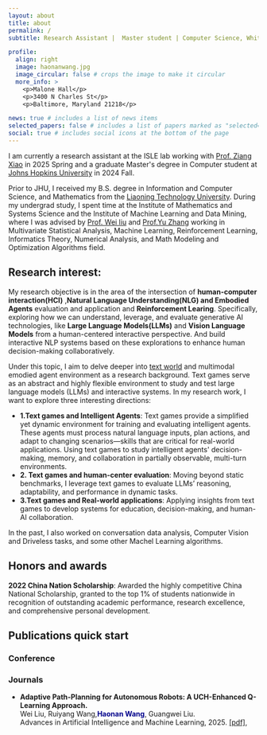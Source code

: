 ```yaml
---
layout: about
title: about
permalink: /
subtitle: Research Assistant |  Master student | Computer Science, Whiting Engineering of Science, Johns Hopkins University

profile:
  align: right
  image: haonanwang.jpg
  image_circular: false # crops the image to make it circular
  more_info: >
    <p>Malone Hall</p>
    <p>3400 N Charles St</p>
    <p>Baltimore, Maryland 21218</p>

news: true # includes a list of news items
selected_papers: false # includes a list of papers marked as "selected={true}"
social: true # includes social icons at the bottom of the page
---
```


I am currently a research assistant at the ISLE lab working with [Prof. Ziang Xiao](https://www.ziangxiao.com/) in 2025 Spring and a graduate Master's degree in Computer student at [Johns Hopkins University](https://www.jhu.edu/) in 2024 Fall.

Prior to JHU, I received my B.S. degree in Information and Computer Science, and Mathematics from the [Liaoning Technology University](https://en.lntu.edu.cn/). During my undergrad study, I spent time at the Institute of Mathematics and Systems Science and the Institute of Machine Learning and Data Mining, where I was advised by [Prof. Wei liu](https://www.researchgate.net/profile/Wei-Liu-523) and [Prof.Yu Zhang](https://www.researchgate.net/profile/Yu-Zhang-264) working in Multivariate Statistical Analysis, Machine Learning, Reinforcement Learning, Informatics Theory, Numerical Analysis, and Math Modeling and Optimization Algorithms field.


## Research interest:
My research objective is in the area of the intersection of **human-computer interaction(HCI)**
,**Natural Language Understanding(NLG) and Embodied Agents** evaluation and application and **Reinforcement Learing**. Specifically, exploring
how we can understand, leverage, and evaluate generative AI technologies, like **Large Language
Models(LLMs)** and **Vision Language Models** from a human-centered interactive perspective. And build interactive NLP systems
based on these explorations to enhance human decision-making collaboratively. 

Under this topic, I aim to delve deeper into [text world](https://www.textgames.org/) and multimodal emodied agent environment as a research background.
Text games serve as an abstract and highly flexible environment to study and test large language models (LLMs) and interactive systems. In my research work, I want to explore three interesting directions:
- **1.Text games and Intelligent Agents**:
Text games provide a simplified yet dynamic environment for training and evaluating intelligent agents. These agents must process natural language inputs, plan actions, and adapt to changing scenarios—skills that are critical for real-world applications. Using text games to study intelligent agents' decision-making, memory, and collaboration in partially observable, multi-turn environments.
- **2. Text games and human-center evaluation**: Moving beyond static benchmarks, I leverage text games to evaluate LLMs’ reasoning, adaptability, and performance in dynamic tasks.
- **3.Text games and Real-world applications**: Applying insights from text games to develop systems for education, decision-making, and human-AI collaboration.

In the past, I also worked on conversation data analysis, Computer Vision and Driveless tasks, and some other Machel Learning algorithms.

## Honors and awards
**2022 China Nation Scholarship**: Awarded the highly competitive China National Scholarship, granted to the top 1% of students nationwide in
recognition of outstanding academic performance, research excellence, and comprehensive personal development.
## Publications quick start
### Conference

### Journals
- **Adaptive Path-Planning for Autonomous Robots: A UCH-Enhanced Q-Learning Approach.**\
Wei Liu, Ruiyang Wang,<span style="color:darkblue">**Haonan Wang**</span>, Guangwei Liu.\
Advances in Artificial Intelligence and Machine Learning, 2025. [[pdf]](https://arxiv.org/abs/2501.05411),
